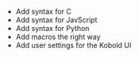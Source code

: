 - Add syntax for C
- Add syntax for JavScript
- Add syntax for Python
- Add macros the right way
- Add user settings for the Kobold UI
